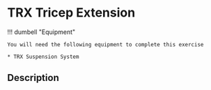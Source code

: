 # TRX Tricep Extension

!!! dumbell "Equipment"

    You will need the following equipment to complete this exercise
    
    * TRX Suspension System

## Description
